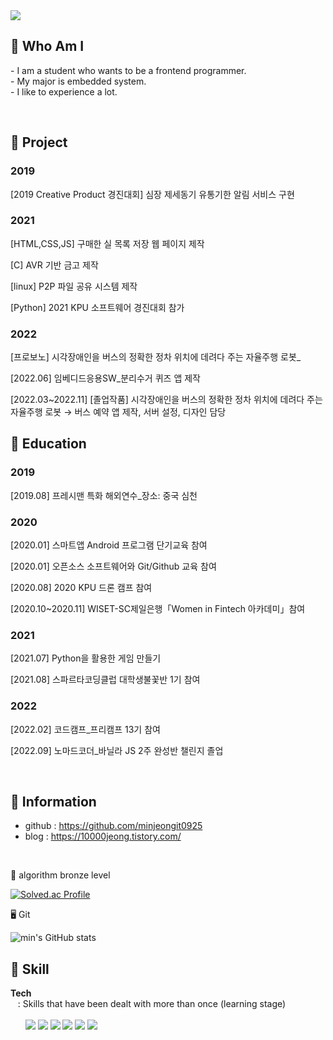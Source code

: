 <img src = "https://capsule-render.vercel.app/api?type=waving&height=200&text=minjeongit0925&fontAlign=50&fontAlignY=40&color=gradient">
<!-- 출처 : https://github.com/kyechan99/capsule-render -->

## 🍋 Who Am I 
<p align="left">
- I am a student who wants to be a frontend programmer.  <br>
- My major is embedded system.<br>
- I like to experience a lot. <br>
 </p>
 <br>


## 🍋 Project 
### 2019

[2019 Creative Product 경진대회] 심장 제세동기 유통기한 알림 서비스 구현

### 2021

[HTML,CSS,JS] 구매한 실 목록 저장 웹 페이지 제작

[C] AVR 기반 금고 제작

[linux] P2P 파일 공유 시스템 제작

[Python] 2021 KPU 소프트웨어 경진대회 참가

### 2022

[프로보노] 시각장애인을 버스의 정확한 정차 위치에 데려다 주는 자율주행 로봇_

[2022.06] 임베디드응용SW_분리수거 퀴즈 앱 제작

[2022.03~2022.11] [졸업작품] 시각장애인을 버스의 정확한 정차 위치에 데려다 주는 자율주행 로봇
→ 버스 예약 앱 제작, 서버 설정, 디자인 담당
<br>

## 🍋 Education
### 2019
[2019.08] 프레시맨 특화 해외연수_장소: 중국 심천

### 2020
[2020.01] 스마트앱 Android 프로그램 단기교육 참여

[2020.01] 오픈소스 소프트웨어와 Git/Github 교육 참여

[2020.08] 2020 KPU 드론 캠프 참여

[2020.10~2020.11] WISET-SC제일은행「Women in Fintech 아카데미」참여

### 2021
[2021.07] Python을 활용한 게임 만들기

[2021.08] 스파르타코딩클럽 대학생불꽃반 1기 참여

### 2022
[2022.02] 코드캠프_프리캠프 13기 참여

[2022.09] 노마드코더_바닐라 JS 2주 완성반 챌린지 졸업

<br>

## 🍋 Information
- github : https://github.com/minjeongit0925 <Br>
- blog   : https://10000jeong.tistory.com/ 
 
<Br>
 
🥉 algorithm bronze level
 
[![Solved.ac Profile](http://mazassumnida.wtf/api/v2/generate_badge?boj=minjeongit0925)](https://solved.ac/minjeongit0925/)

🖥 Git
 
![min's GitHub stats](https://github-readme-stats.vercel.app/api?username=minjeongit0925&show_icons=true&theme=radical)
 
 
## 🍋 Skill  
<b>Tech</b>  
&nbsp;&nbsp; : Skills that have been dealt with more than once (learning stage)<br>  
&nbsp;&nbsp;&nbsp;&nbsp;&nbsp;&nbsp;<img src="https://img.shields.io/badge/Python-3776AB?style=flat-square&logo=Python&logoColor=white"/>
<img src="https://img.shields.io/badge/C-A8B9CC?style=flat-square&logo=C&logoColor=white"/>
<img src="https://img.shields.io/badge/HTML-E34F26?style=flat-square&logo=HTML5&logoColor=white"/>
<img src="https://img.shields.io/badge/CSS-1572B6?style=flat-square&logo=CSS3&logoColor=white"/>
<img src="https://img.shields.io/badge/Git-F05032?style=flat-square&logo=Git&logoColor=white"/>
<img src="https://img.shields.io/badge/javascript-F7DF1E?style=flat-square&logo=javascript&logoColor=white"/>

<br><br>


